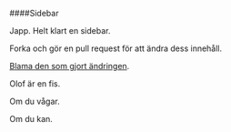 ####Sidebar

Japp. Helt klart en sidebar.

Forka och gör en pull request för att ändra dess innehåll.

[Blama den som gjort ändringen](https://github.com/dbwebb-se/grillcon/blame/master/content/block/main-sidebar.md).

Olof är en fis.

Om du vågar.

Om du kan.
